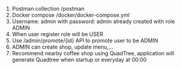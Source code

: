 1. Postman collection /postman
2. Docker compose /docker/docker-compose.yml 
3. Username: admin with password: admin already created with role ADMIN 
4. When user register role will be USER
5. Use /admin/promote/{id} API to promote user to be ADMIN
6. ADMIN can create shop, update menu,...
7. Recommend nearby coffee shop using QuadTree, application will generate Quadtree when startup or everyday at 00:00